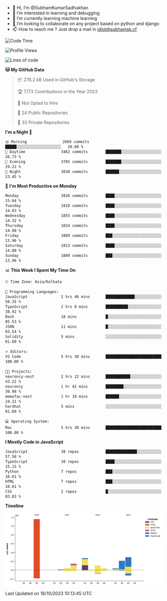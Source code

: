 - 👋 Hi, I’m @SubhamKumarSadhukhan
- 👀 I’m interested in learning and debugging
- 🌱 I’m currently learning machine learning
- 💞️ I’m looking to collaborate on any project based on python and django
- 📫 How to reach me ?
      Just drop a mail in idiot@subhamsk.cf

<!---
SubhamKumarSadhukhan/SubhamKumarSadhukhan is a ✨ special ✨ repository because its `README.md` (this file) appears on your GitHub profile.
You can click the Preview link to take a look at your changes.
--->


<!--START_SECTION:waka-->
![Code Time](http://img.shields.io/badge/Code%20Time-1%2C594%20hrs%2035%20mins-blue)

![Profile Views](http://img.shields.io/badge/Profile%20Views-1-blue)

![Lines of code](https://img.shields.io/badge/From%20Hello%20World%20I%27ve%20Written-2.3%20million%20lines%20of%20code-blue)

**🐱 My GitHub Data** 

> 📦 276.2 kB Used in GitHub's Storage 
 > 
> 🏆 7,173 Contributions in the Year 2023
 > 
> 🚫 Not Opted to Hire
 > 
> 📜 24 Public Repositories 
 > 
> 🔑 33 Private Repositories 
 > 
**I'm a Night 🦉** 

```text
🌞 Morning                2669 commits        █████░░░░░░░░░░░░░░░░░░░░   20.60 % 
🌆 Daytime                3462 commits        ███████░░░░░░░░░░░░░░░░░░   26.73 % 
🌃 Evening                3785 commits        ███████░░░░░░░░░░░░░░░░░░   29.22 % 
🌙 Night                  3038 commits        ██████░░░░░░░░░░░░░░░░░░░   23.45 % 
```
📅 **I'm Most Productive on Monday** 

```text
Monday                   2026 commits        ████░░░░░░░░░░░░░░░░░░░░░   15.64 % 
Tuesday                  1818 commits        ████░░░░░░░░░░░░░░░░░░░░░   14.03 % 
Wednesday                1855 commits        ████░░░░░░░░░░░░░░░░░░░░░   14.32 % 
Thursday                 1824 commits        ████░░░░░░░░░░░░░░░░░░░░░   14.08 % 
Friday                   1809 commits        ███░░░░░░░░░░░░░░░░░░░░░░   13.96 % 
Saturday                 1813 commits        ████░░░░░░░░░░░░░░░░░░░░░   14.00 % 
Sunday                   1809 commits        ███░░░░░░░░░░░░░░░░░░░░░░   13.96 % 
```


📊 **This Week I Spent My Time On** 

```text
🕑︎ Time Zone: Asia/Kolkata

💬 Programming Languages: 
JavaScript               2 hrs 46 mins       █████████████░░░░░░░░░░░░   50.35 % 
TypeScript               2 hrs 8 mins        ██████████░░░░░░░░░░░░░░░   38.92 % 
Bash                     18 mins             █░░░░░░░░░░░░░░░░░░░░░░░░   05.53 % 
JSON                     11 mins             █░░░░░░░░░░░░░░░░░░░░░░░░   03.54 % 
Solidity                 5 mins              ░░░░░░░░░░░░░░░░░░░░░░░░░   01.60 % 

🔥 Editors: 
VS Code                  5 hrs 30 mins       █████████████████████████   100.00 % 

🐱‍💻 Projects: 
neuroncy-nest            2 hrs 22 mins       ███████████░░░░░░░░░░░░░░   43.22 % 
neuroncy                 1 hr 42 mins        ████████░░░░░░░░░░░░░░░░░   30.98 % 
memofac-nest             1 hr 19 mins        ██████░░░░░░░░░░░░░░░░░░░   24.21 % 
hardhat                  5 mins              ░░░░░░░░░░░░░░░░░░░░░░░░░   01.60 % 

💻 Operating System: 
Mac                      5 hrs 30 mins       █████████████████████████   100.00 % 
```

**I Mostly Code in JavaScript** 

```text
JavaScript               38 repos            ██████████████░░░░░░░░░░░   57.58 % 
TypeScript               10 repos            ████░░░░░░░░░░░░░░░░░░░░░   15.15 % 
Python                   7 repos             ███░░░░░░░░░░░░░░░░░░░░░░   10.61 % 
HTML                     7 repos             ███░░░░░░░░░░░░░░░░░░░░░░   10.61 % 
CSS                      2 repos             █░░░░░░░░░░░░░░░░░░░░░░░░   03.03 % 
```



**Timeline**

![Lines of Code chart](https://raw.githubusercontent.com/SubhamKumarSadhukhan/SubhamKumarSadhukhan/main/assets/bar_graph.png)


 Last Updated on 16/10/2023 10:13:45 UTC
<!--END_SECTION:waka-->

